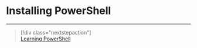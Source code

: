 ﻿
# Installing PowerShell




---

> [!div class="nextstepaction"]  
> [Learning PowerShell](Learning-PowerShell.md)
